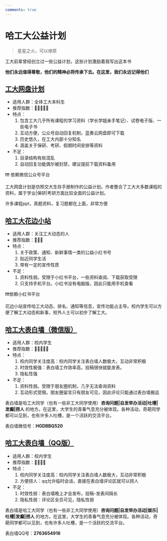 ```yaml
---
comments: true
---
```


# **哈工大公益计划**

>星星之火，可以燎原

工大前辈曾经创立过一些公益计划，这些计划激励着我写出这本书

**他们永远值得尊敬，他们的精神必将传承下去。在这里，我们永远记得他们**


## [**工大网盘计划**](https://mp.weixin.qq.com/s/-wa0pfLkPPXNevBfpuwQkQ)

- 适用人群：全体工大本科生
- 推荐指数：🌟🌟🌟🌟🌟
- 特点：
    1.  包含工大几乎所有课程的学习资料（学长学姐亲手笔记）、试卷电子版、一些电子书
    2.  互动方便，公众号自动回复机制，蓝奏云网盘即可下载
    3.  历史悠久，在工大内部十分知名
    4.  涵盖关于保研、考研、假期时间安排等资料
- 不足：
    1.  目录结构有些混乱
    2.  自动回复功能偶尔被封禁，建议提前下载资料备用   

❗❗❗ 依赖微信公众号平台

工大网盘计划是仿照交大生存手册制作的公益计划。作者整合了工大大多数课程的资料，属于学业|保研|考研方面比较全面的公益计划。

许多课程ppt，真题资料，复习题都在上面，非常方便

## [**哈工大花边小站**](https://www.xiaohongshu.com/user/profile/642551e5000000001001ded0?xhsshare=CopyLink&appuid=62f39d0b000000001e01de71&apptime=1706030114)

- 适用人群：关注工大动态的人
- 推荐指数：🌟🌟🌟
- 特点：
    1. 关于政策、通知、新鲜事情一类的公益小红书号
    2. 贴近同学生活
    3. 带有一定的宣传性质
- 不足：
    1. 资料性弱。受限于小红书平台，一些资料查阅、下载获取受限
    2. 只支持手机平台。小红书没有电脑版，因此只能用手机查看

❗❗❗依赖小红书平台

花边小站宣传哈工大动态、排名、通知等信息，宣传功能占主导。校内学生可以方便了解工大动态和新事，校外人士可以初步了解工大。

## [**哈工大表白墙（微信版）**]()
- 适用人群：校内学生
- 推荐指数：🌟🌟🌟🌟🌟
- 特点：
    1. 校内同学关注度高：校内同学关注表白墙人数极大，互动非常积极
    2. 时效性极强：表白墙工作效率高，投稿很快就能发表。
    3. 隐私性强
- 不足：
    1. 资料性弱。受限于朋友圈机制，几乎无法查询资料
    2. 互动形式受限。朋友圈留言只有朋友可见，因此评论只能通过表白墙搬运

表白墙是哈工大同学（也有一些非工大同学使用）**咨询问题|自发举办活动|吐槽|发癫|捞人** 的地方。在这里，大学生的青春气息充分被体现。各种活动，奇葩同学都可以见到，也有许多人吐槽，是一个活跃的交流平台。

表白墙微信号：**HGDBBQ520**

## [**哈工大表白墙（QQ版）**]()
- 适用人群：校内学生
- 推荐指数：🌟🌟🌟🌟
- 特点：
    1. 校内同学关注度高：校内同学关注表白墙人数极大，互动非常积极
    2. 方便捞人：qq允许临时会话，直接在表白墙评论区就可以捞人
- 不足：
    1. 时效性弱：表白墙晚上才会发布，投稿-发表间隔长
    2. 隐私性弱：评论区全员可见，隐私性弱
   
表白墙是哈工大同学（也有一些非工大同学使用）**咨询问题|自发举办活动|娱乐|吐槽|发癫|捞人** 的地方。在这里，大学生的青春气息充分被体现。各种活动，奇葩同学都可以见到，也有许多人吐槽，是一个活跃的交流平台。

表白墙QQ号：**2763654916**